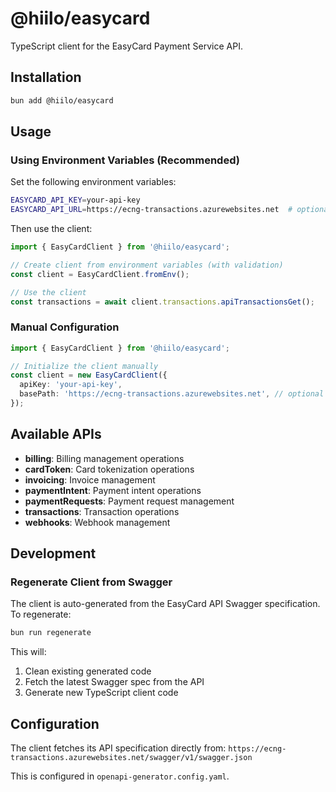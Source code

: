 # @hiilo/easycard

TypeScript client for the EasyCard Payment Service API.

## Installation

```bash
bun add @hiilo/easycard
```

## Usage

### Using Environment Variables (Recommended)

Set the following environment variables:
```bash
EASYCARD_API_KEY=your-api-key
EASYCARD_API_URL=https://ecng-transactions.azurewebsites.net  # optional, this is the default
```

Then use the client:
```typescript
import { EasyCardClient } from '@hiilo/easycard';

// Create client from environment variables (with validation)
const client = EasyCardClient.fromEnv();

// Use the client
const transactions = await client.transactions.apiTransactionsGet();
```

### Manual Configuration

```typescript
import { EasyCardClient } from '@hiilo/easycard';

// Initialize the client manually
const client = new EasyCardClient({
  apiKey: 'your-api-key',
  basePath: 'https://ecng-transactions.azurewebsites.net', // optional
});
```

## Available APIs

- **billing**: Billing management operations
- **cardToken**: Card tokenization operations  
- **invoicing**: Invoice management
- **paymentIntent**: Payment intent operations
- **paymentRequests**: Payment request management
- **transactions**: Transaction operations
- **webhooks**: Webhook management

## Development

### Regenerate Client from Swagger

The client is auto-generated from the EasyCard API Swagger specification. To regenerate:

```bash
bun run regenerate
```

This will:
1. Clean existing generated code
2. Fetch the latest Swagger spec from the API
3. Generate new TypeScript client code

## Configuration

The client fetches its API specification directly from:
`https://ecng-transactions.azurewebsites.net/swagger/v1/swagger.json`

This is configured in `openapi-generator.config.yaml`.